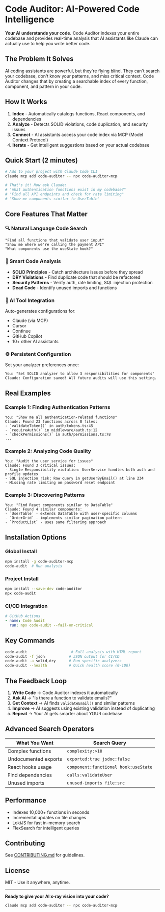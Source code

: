 # Code Auditor: AI-Powered Code Intelligence

**Your AI understands your code.** Code Auditor indexes your entire codebase and provides real-time analysis that AI assistants like Claude can actually use to help you write better code.

## The Problem It Solves

AI coding assistants are powerful, but they're flying blind. They can't search your codebase, don't know your patterns, and miss critical context. Code Auditor changes that by creating a searchable index of every function, component, and pattern in your code.

## How It Works

1. **Index** - Automatically catalogs functions, React components, and dependencies
2. **Analyze** - Detects SOLID violations, code duplication, and security issues  
3. **Connect** - AI assistants access your code index via MCP (Model Context Protocol)
4. **Iterate** - Get intelligent suggestions based on your actual codebase

## Quick Start (2 minutes)

```bash
# Add to your project with Claude Code CLI
claude mcp add code-auditor -- npx code-auditor-mcp

# That's it! Now ask Claude:
# "What authentication functions exist in my codebase?"
# "Find all API endpoints and check for rate limiting"
# "Show me components similar to UserTable"
```

## Core Features That Matter

### 🔍 Natural Language Code Search
```
"Find all functions that validate user input"
"Show me where we're calling the payment API"
"What components use the useState hook?"
```

### 🎯 Smart Code Analysis
- **SOLID Principles** - Catch architecture issues before they spread
- **DRY Violations** - Find duplicate code that should be refactored
- **Security Patterns** - Verify auth, rate limiting, SQL injection protection
- **Dead Code** - Identify unused imports and functions

### 🤖 AI Tool Integration
Auto-generates configurations for:
- Claude (via MCP)
- Cursor
- Continue
- GitHub Copilot
- 10+ other AI assistants

### ⚙️ Persistent Configuration
Set your analyzer preferences once:
```
You: "Set SOLID analyzer to allow 3 responsibilities for components"
Claude: Configuration saved! All future audits will use this setting.
```

## Real Examples

### Example 1: Finding Authentication Patterns
```
You: "Show me all authentication-related functions"
Claude: Found 23 functions across 8 files:
- `validateToken()` in auth/tokens.ts:45
- `requireAuth()` in middleware/auth.ts:12
- `checkPermissions()` in auth/permissions.ts:78
...
```

### Example 2: Analyzing Code Quality
```
You: "Audit the user service for issues"
Claude: Found 3 critical issues:
- Single Responsibility violation: UserService handles both auth and profile updates
- SQL injection risk: Raw query in getUserByEmail() at line 234
- Missing rate limiting on password reset endpoint
```

### Example 3: Discovering Patterns
```
You: "Find React components similar to DataTable"
Claude: Found 4 similar components:
- `UserTable` - extends DataTable with user-specific columns
- `OrderGrid` - implements similar pagination pattern
- `ProductList` - uses same filtering approach
```

## Installation Options

### Global Install
```bash
npm install -g code-auditor-mcp
code-audit  # Run analysis
```

### Project Install
```bash
npm install --save-dev code-auditor
npx code-audit
```

### CI/CD Integration
```yaml
# GitHub Actions
- name: Code Audit
  run: npx code-audit --fail-on-critical
```

## Key Commands

```bash
code-audit                    # Full analysis with HTML report
code-audit -f json           # JSON output for CI/CD
code-audit -a solid,dry      # Run specific analyzers
code-audit --health          # Quick health score (0-100)
```

## The Feedback Loop

1. **Write Code** → Code Auditor indexes it automatically
2. **Ask AI** → "Is there a function to validate emails?"
3. **Get Context** → AI finds `validateEmail()` and similar patterns
4. **Improve** → AI suggests using existing validation instead of duplicating
5. **Repeat** → Your AI gets smarter about YOUR codebase

## Advanced Search Operators

| What You Want | Search Query |
|--------------|--------------|
| Complex functions | `complexity:>10` |
| Undocumented exports | `exported:true jsdoc:false` |
| React hooks usage | `component:functional hook:useState` |
| Find dependencies | `calls:validateUser` |
| Unused imports | `unused-imports file:src` |

## Performance

- Indexes 10,000+ functions in seconds
- Incremental updates on file changes
- LokiJS for fast in-memory search
- FlexSearch for intelligent queries

## Contributing

See [CONTRIBUTING.md](CONTRIBUTING.md) for guidelines.

## License

MIT - Use it anywhere, anytime.

---

**Ready to give your AI x-ray vision into your code?**
```bash
claude mcp add code-auditor -- npx code-auditor-mcp
```